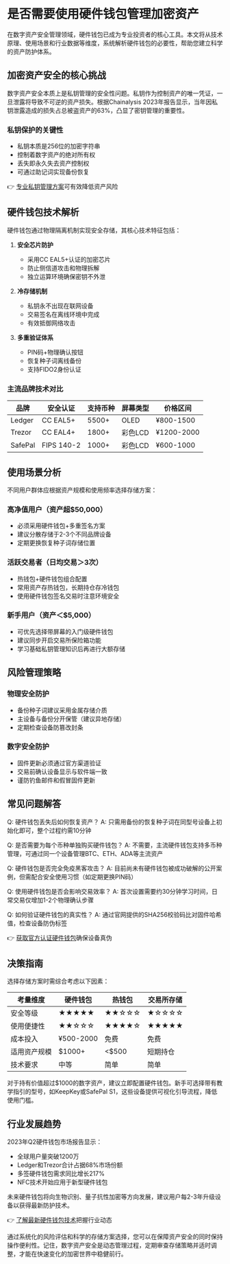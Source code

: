 # 是否需要使用硬件钱包管理加密资产

在数字资产安全管理领域，硬件钱包已成为专业投资者的核心工具。本文将从技术原理、使用场景和行业数据等维度，系统解析硬件钱包的必要性，帮助您建立科学的资产防护体系。

## 加密资产安全的核心挑战

数字资产安全本质上是私钥管理的安全性问题。私钥作为控制资产的唯一凭证，一旦泄露将导致不可逆的资产损失。根据Chainalysis 2023年报告显示，当年因私钥泄露造成的损失占总被盗资产的63%，凸显了密钥管理的重要性。

### 私钥保护的关键性
- 私钥本质是256位的加密字符串
- 控制着数字资产的绝对所有权
- 丢失即永久失去资产控制权
- 可通过助记词实现备份恢复

👉 [专业私钥管理方案](https://bit.ly/okx_welcome)可有效降低资产风险

## 硬件钱包技术解析

硬件钱包通过物理隔离机制实现安全存储，其核心技术特征包括：

1. **安全芯片防护**
   - 采用CC EAL5+认证的加密芯片
   - 防止侧信道攻击和物理拆解
   - 独立运算环境确保密钥不外泄

2. **冷存储机制**
   - 私钥永不出现在联网设备
   - 交易签名在离线环境中完成
   - 有效抵御网络攻击

3. **多重验证体系**
   - PIN码+物理确认按钮
   - 恢复种子词离线备份
   - 支持FIDO2身份认证

### 主流品牌技术对比

| 品牌     | 安全认证 | 支持币种 | 屏幕类型 | 价格区间 |
|----------|----------|----------|----------|----------|
| Ledger   | CC EAL5+ | 5500+    | OLED     | ¥800-1500|
| Trezor   | CC EAL4+ | 1800+    | 彩色LCD  | ¥1200-2000|
| SafePal  | FIPS 140-2 | 1000+   | 彩色LCD  | ¥600-1000|

## 使用场景分析

不同用户群体应根据资产规模和使用频率选择存储方案：

### 高净值用户（资产超$50,000）
- 必须采用硬件钱包+多重签名方案
- 建议分散存储于2-3个不同品牌设备
- 定期更换恢复种子词存储位置

### 活跃交易者（日均交易＞3次）
- 热钱包+硬件钱包组合配置
- 常用资产存热钱包，长期持仓存冷钱包
- 使用硬件钱包签名交易时注意环境安全

### 新手用户（资产＜$5,000）
- 可优先选择带屏幕的入门级硬件钱包
- 建议同步开启交易所保险箱功能
- 学习基础私钥管理知识后再进行大额存储

## 风险管理策略

### 物理安全防护
- 备份种子词建议采用金属存储介质
- 主设备与备份分开保管（建议异地存储）
- 定期检查设备防篡改封条

### 数字安全防护
- 固件更新必须通过官方渠道验证
- 交易前确认设备显示与软件端一致
- 谨防钓鱼邮件和假冒固件更新

## 常见问题解答

Q: 硬件钱包丢失后如何恢复资产？
A: 只需用备份的恢复种子词在同型号设备上初始化即可，整个过程约需10分钟

Q: 是否需要为每个币种单独购买硬件钱包？
A: 不需要，主流硬件钱包支持多币种管理，可通过同一个设备管理BTC、ETH、ADA等主流资产

Q: 硬件钱包是否完全免疫黑客攻击？
A: 目前尚未有硬件钱包被成功破解的公开案例，但需配合安全使用习惯（如定期更换PIN码）

Q: 使用硬件钱包是否会影响交易效率？
A: 首次设置需要约30分钟学习时间，日常交易仅增加1-2个物理确认步骤

Q: 如何验证硬件钱包的真实性？
A: 通过官网提供的SHA256校验码比对固件哈希值，检查设备防伪标签

👉 [获取官方认证硬件钱包](https://bit.ly/okx_welcome)确保设备真伪

## 决策指南

选择存储方案时需综合考虑以下因素：

| 考量维度       | 硬件钱包 | 热钱包   | 交易所存储 |
|----------------|----------|----------|------------|
| 安全等级       | ★★★★★    | ★★☆☆☆    | ★☆☆☆☆      |
| 使用便捷性     | ★★☆☆☆    | ★★★★☆    | ★★★★★      |
| 成本投入       | ¥500-2000| 免费     | 免费       |
| 适用资产规模   | $1000+   | <$500    | 短期持仓   |
| 技术要求       | 中等     | 简单     | 简单       |

对于持有价值超过$1000的数字资产，建议立即配置硬件钱包。新手可选择带有教学指引的型号，如KeepKey或SafePal S1，这些设备提供可视化引导流程，降低使用门槛。

## 行业发展趋势

2023年Q2硬件钱包市场报告显示：
- 全球用户量突破1200万
- Ledger和Trezor合计占据68%市场份额
- 多签硬件钱包需求同比增长217%
- NFC技术开始应用于新型硬件钱包

未来硬件钱包将向生物识别、量子抗性加密等方向发展，建议用户每2-3年升级设备以获得最新防护技术。

👉 [了解最新硬件钱包技术](https://bit.ly/okx_welcome)把握行业动态

通过系统化的风险评估和科学的存储方案选择，您可以在保障资产安全的同时保持操作便利性。记住，数字资产安全是动态管理过程，定期审查存储策略并适时调整，才能在快速变化的加密世界中稳健前行。